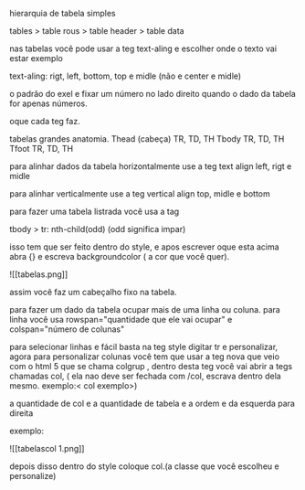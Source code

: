 
hierarquia de tabela simples

tables > table rous  > table header > table data

nas tabelas você pode usar a teg text-aling e escolher onde o texto vai estar exemplo 

text-aling: rigt, left, bottom, top e midle (não e center e midle)

o padrão do exel e fixar um número no lado direito quando o dado da tabela for apenas números.

oque cada teg faz.

tabelas grandes anatomia.
Thead (cabeça)
	 TR, TD, TH
Tbody
    TR, TD, TH
Tfoot 
    TR, TD, TH

para alinhar dados da tabela horizontalmente use a teg text align left, rigt e midle

para alinhar verticalmente use a teg 
vertical align top, midle e bottom

para fazer uma tabela listrada você usa a tag 

tbody > tr: nth-child(odd) (odd significa impar)

isso tem que ser feito dentro do style, e apos escrever oque esta acima abra {} e escreva backgroundcolor ( a cor que você quer).


![[tabelas.png]]

assim você faz um cabeçalho fixo na tabela.

para fazer um dado da tabela  ocupar mais de uma linha ou coluna. para linha você usa
rowspan="quantidade que ele vai ocupar" e 
colspan="número de colunas"

para selecionar linhas e fácil basta na teg style digitar tr e personalizar, agora para personalizar colunas você tem que usar a teg nova que veio com o html 5 que se chama colgrup , dentro desta teg você vai abrir a tegs chamadas col, ( ela nao deve ser fechada com /col, escrava dentro dela mesmo. exemplo:< col exemplo>)

a quantidade de col e a quantidade de tabela e a ordem e da esquerda para direita

exemplo:

![[tabelascol 1.png]]

 depois disso dentro do style coloque col.(a classe que você escolheu e personalize)





